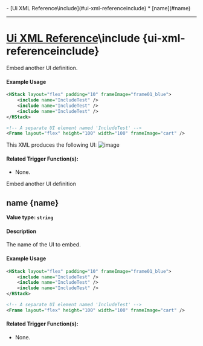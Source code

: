 <div id="toc" markdown="1">
- [Ui XML Reference\include](#ui-xml-referenceinclude)
  * [name](#name)

</div>

***

# [Ui XML Reference](Ui-XML)\\include {ui-xml-referenceinclude}

[](overview-start)

Embed another UI definition.

#### Example Usage
[](example-usage-start)
```xml
<HStack layout="flex" padding="10" frameImage="frame01_blue">
    <include name="IncludeTest" />
    <include name="IncludeTest" />
    <include name="IncludeTest" />
</HStack>

<!-- A separate UI element named 'IncludeTest' -->
<Frame layout="flex" height="100" width="100" frameImage="cart" />
```
This XML produces the following UI:
![image](https://user-images.githubusercontent.com/34138206/149568768-b35ffadd-fd0c-4192-8010-ef2eedb3c1ef.png)

[](example-usage-end)

[](extra-section-start)
#### Related Trigger Function(s):
- None.
[](extra-section-end)

[](overview-end)

Embed another UI definition

## [](include.name)name {name}
**Value type: `string`**

[](manual-wiki-start)

#### Description
[](description-start)
The name of the UI to embed.
[](description-end)

#### Example Usage
[](example-usage-start)
```xml
<HStack layout="flex" padding="10" frameImage="frame01_blue">
    <include name="IncludeTest" />
    <include name="IncludeTest" />
    <include name="IncludeTest" />
</HStack>

<!-- A separate UI element named 'IncludeTest' -->
<Frame layout="flex" height="100" width="100" frameImage="cart" />
```
[](example-usage-end)

[](extra-section-start)
#### Related Trigger Function(s):
- None.
[](extra-section-end)

[](manual-wiki-end)

